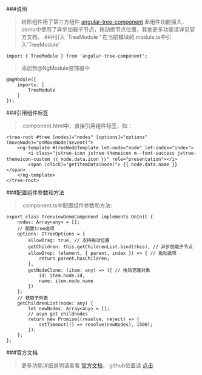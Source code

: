 ###说明
> 树形组件用了第三方组件 [angular-tree-component](https://angular2-tree.readme.io/docs) 此组件功能强大，demo中使用了异步加载子节点，拖动换节点位置，其他更多功能请详见官方文档。
###引入 'TreeModule '
> 在当前模块的.module.ts中引入'TreeModule'

    import { TreeModule } from 'angular-tree-component';

> 添加到@NgModule装饰器中

    @NgModule({ 
        imports: [ 
            TreeModule 
        ] 
    });

###引用组件标签
> .component.html中，直接引用组件标签，如：

    <tree-root #tree [nodes]="nodes" [options]="options" (moveNode)="onMoveNode($event)"> 
        <ng-template #treeNodeTemplate let-node="node" let-index="index"> 
            <i class="jstree-icon jstree-themeicon m--font-success jstree-themeicon-custom ｛｛ node.data.icon ｝｝" role="presentation"></i> 
            <span (click)="getItemData(node)"> {{ node.data.name }} </span> 
        </ng-template> 
    </tree-root> 

###配置组件参数和方法

> .component.ts中配置组件参数和方法:

    export class TreeviewDemoComponent implements OnInit { 
        nodes: Array<any> = []; 
        // 配置tree选项 
        options: ITreeOptions = { 
            allowDrag: true, // 支持拖动位置 
            getChildren: this.getChildrenList.bind(this), // 异步加载子节点 
            allowDrop: (element, { parent, index }) => { // 拖动选项 
                return parent.hasChildren; 
            }, 
            getNodeClone: (item: any) => ({ // 拖动克隆对象 
                id: item.node.id, 
                name: item.node.name 
            }) 
        }; 
        // 获取子列表 
        getChildrenList(node: any) { 
            let newNodes: Array<any> = []; 
            // asyn get childnodes 
            return new Promise((resolve, reject) => { 
                setTimeout(() => resolve(newNodes), 1500); 
            }); 
        }; 
    };

###官方文档
> 更多功能详细说明请查看 [官方文档](https://angular2-tree.readme.io/docs)， github位置请 [点击](https://github.com/500tech/angular-tree-component)